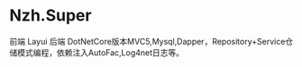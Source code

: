 # Nzh.Super
前端 Layui
后端 DotNetCore版本MVC5,Mysql,Dapper，Repository+Service仓储模式编程，依赖注入AutoFac,Log4net日志等。
